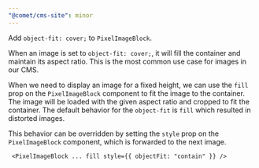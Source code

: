 ```yaml
---
"@comet/cms-site": minor
---
```


Add `object-fit: cover;` to `PixelImageBlock`.

When an image is set to `object-fit: cover;`, it will fill the container and maintain its aspect ratio. This is the most common use case for images in our CMS.

When we need to display an image for a fixed height, we can use the `fill` prop on the `PixelImageBlock` component to fit the image to the container. The image will be loaded with the given aspect ratio and cropped to fit the container. The default behavior for the `object-fit` is `fill` which resulted in distorted images.

This behavior can be overridden by setting the `style` prop on the `PixelImageBlock` component, which is forwarded to the next image.

```
 <PixelImageBlock ... fill style={{ objectFit: "contain" }} />
```

